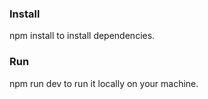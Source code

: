
### Install

npm install to install dependencies.

### Run

npm run dev to run it locally on your machine.
